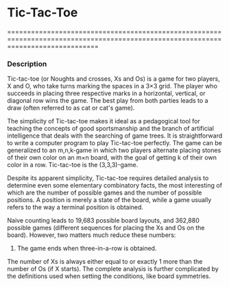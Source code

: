 # Tic-Tac-Toe
===================================================================================================================================

### Description

   Tic-tac-toe (or Noughts and crosses, Xs and Os) is a game for two players, X and O, who take turns marking the spaces in a 3×3 grid. The player who succeeds in placing three respective marks in a horizontal, vertical, or diagonal row wins the game. The  best play from both parties leads to a draw (often referred to as cat or cat's game).

   The simplicity of Tic-tac-toe makes it ideal as a pedagogical tool for teaching the concepts of good sportsmanship and the branch of artificial intelligence that deals with the searching of game trees.  It is straightforward to write a computer program to play Tic-tac-toe perfectly. The game can be generalized to an m,n,k-game in which two players alternate placing stones of their own color on an m×n board, with the goal of getting k of their own color in a row. Tic-tac-toe is the (3,3,3)-game.

   Despite its apparent simplicity, Tic-tac-toe requires detailed analysis to determine even some elementary combinatory facts, the most interesting of which are the number of possible games and the number of possible positions. A position is merely a state of the board, while a game usually refers to the way a terminal position is obtained.
   
   Naive counting leads to 19,683 possible board layouts, and 362,880 possible games (different sequences for placing the Xs and Os on the board). However, two matters much reduce these numbers:

   1. The game ends when three-in-a-row is obtained.

The number of Xs is always either equal to or exactly 1 more than the number of Os (if X starts).
The complete analysis is further complicated by the definitions used when setting the conditions, like board symmetries.
